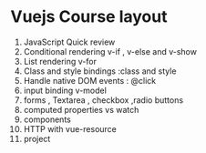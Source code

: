 <h1>Vuejs Course layout</h1>
<ol>
<li>JavaScript Quick review</li>
<li>Conditional rendering  v-if , v-else and  v-show</li>
<li>List rendering  v-for</li>
<li>Class and style bindings :class and style</li>
<li>Handle native DOM events : @click</li>
<li>input binding v-model</li>
<li>forms , Textarea , checkbox ,radio buttons</li>
<li>computed properties vs watch</li>
<li>components </li>
<li>HTTP with vue-resource </li>
<li>project</li>
</ol>
